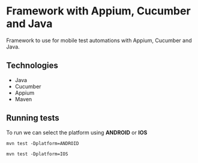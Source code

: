 # Framework with Appium, Cucumber and Java

Framework to use for mobile test automations with Appium, Cucumber and Java.

## Technologies

- Java
- Cucumber
- Appium
- Maven

## Running tests

To run we can select the platform using **ANDROID** or **IOS**
```
mvn test -Dplatform=ANDROID
```
```
mvn test -Dplatform=IOS
```